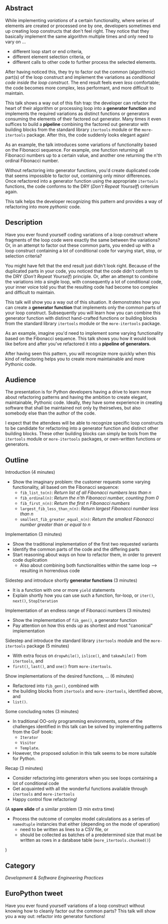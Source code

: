 ## Abstract

While implementing _variations_ of a certain functionality, where series of elements are created or processed one by one, developers sometimes end up creating loop constructs that don't feel right. They notice that they basically implement the same algorithm multiple times and only need to vary on &hellip;

- different loop start or end criteria,
- different element selection criteria, or
- different calls to other code to further process the selected elements.

After having noticed this, they try to factor out the common (algorithmic) part(s) of the loop construct and implement the variations as _conditional code inside the loop construct_. The end result feels even _less_ comfortable; the code becomes more complex, less performant, and more difficult to maintain.

This talk shows a way out of this fish trap: the developer can refactor the heart of their algorithm or processing loop into a **generator function** and implements the required variations as distinct functions or generators consuming the elements of their factored out generator. Many times it even suffices to build a **pipeline** combining the factored out generator with building blocks from the standard library `itertools` module or the `more-itertools` package. After this, the code suddenly looks elegant again! 

As an example, the talk introduces some variations of functionality based on the Fibonacci sequence. For example, one function returning all Fibonacci numbers up to a certain value, and another one returning the n'th ordinal Fibonacci number.

Without refactoring into generator functions, you'd create duplicated code that seems impossible to factor out, containing only minor differences. Once refactored into a generator function using the appropriate `itertools` functions, the code conforms to the DRY (_Don't Repeat Yourself_) criterium again.

This talk helps the developer recognizing this pattern and provides a way of refactoring into more _pythonic_ code.

## Description

Have you ever found yourself coding variations of a loop construct where fragments of the loop code were exactly the same between the variations? Or, in an attempt to factor out these common parts, you ended up with a loop construct containing a lot of conditional code for varying start, stop, or selection criteria?

You might have felt that the end result just didn't look right. Because of the duplicated parts in your code, you noticed that the code didn't conform to the DRY (_Don't Repeat Yourself_) principle. Or, after an attempt to combine the variations into a single loop, with consequently a lot of conditional code, your inner voice told you that the resulting code had become too complex and difficult to maintain.

This talk will show you a way out of this situation. It demonstrates how you can create a **generator function** that implements only the common parts of your loop construct. Subsequently you will learn how you can combine this generator function with distinct hand-crafted functions or building blocks from the standard library `itertools` module or the `more-itertools` package.

As an example, imagine you'd need to implement some varying functionality based on the Fibonacci sequence. This talk shows you how it would look like before and after you've refactored it into a **pipeline of generators**.

After having seen this pattern, you will recognize more quickly when this kind of refactoring helps you to create more maintainable and more Pythonic code.

## Audience

The presentation is for Python developers having a drive to learn more about refactoring patterns and having the ambition to create elegant, maintainable, Pythonic code. Ideally, they have some experience in creating software that shall be maintained not only by theirselves, but also somebody else than the author of the code.

I expect that the attendees will be able to recognize specific loop constructs to be candidate for refactoring into a generator function and distinct other building blocks. These other building blocks can simply be tools from the `itertools` module or `more-itertools` packages, or own-written functions or generators.

## Outline

Introduction (4 minutes)

- Show the imaginary problem: the customer requests some varying functionality, all based om the Fibonacci sequence:
  - `fib_list_to(n)`: _Return list of all Fibonacci numbers less than n_
  - `fib_ordinal(n)`: _Return the n'th Fibonacci number, counting from 0_
  - `fib_first_n(n)`: _Return the first n Fibonacci numbers_
  - `largest_fib_less_than_n(n)`: _Return largest Fibonacci number less than n_
  - `smallest_fib_greater_equal_n(n)`: _Return the smallest Fibonacci number greater than or equal to n_

Implementation (3 minutes)

- Show the traditional implementation of the first two requested variants
- Identify the common parts of the code and the differing parts
- Start reasoning about ways on how to refactor them, in order to prevent code duplication
  - Also about combining both functionalities within the same loop --> resulting in horrendous code

Sidestep and introduce shortly **generator functions** (3 minutes)

- It is a function with one or more `yield` statements
- Explain shortly how you can use such a function, for-loop, or `iter()`, `next()`, `StopIteration`

Implementation of an endless range of Fibonacci numbers (3 minutes)

- Show the implementation of `fib_gen()`, a generator function
- Pay attention on how this ends up as shortest and most "canonical" implementation

Sidestep and introduce the standard library `itertools` module and the `more-itertools` package (5 minutes)

- With extra focus on `dropwhile()`, `islice()`, and `takewhile()` from `itertools`, and
- `first()`, `last()`, and `one()` from `more-itertools`.

Show implementations of the desired functions, ... (6 minutes)

- Refactored into `fib_gen()`, combined with
- the building blocks from `itertools` and `more-itertools`, identified above, and
- `list()`.

Some concluding notes (3 minutes)

- In traditional OO-only programming environments, some of the challenges identified in this talk can be solved by implementing patterns from the GoF book:
  - `Iterator`
  - `Visitor`
  - `Template`.
- However, the proposed solution in this talk seems to be more suitable for Python.

Recap (3 minutes)

- Consider refactoring into generators when you see loops containing a lot of conditional code
- Get acquainted with all the wonderful functions available through `itertools` and `more-itertools`
- Happy control flow refactoring!

(A **spare slide** of a similar problem (3 min extra time)

- Process the outcome of complex model calculations as a series of `namedtuple` instancies that either (depending on the mode of operation)
  - need to be written as lines to a CSV file, or
  - should be collected as batches of a predetermined size that must be written as rows in a database table (`more_itertools.chunked()`)

)

## Category

_Development & Software Engineering Practices_

## EuroPython tweet

Have you ever found yourself variations of a loop construct without knowing how to cleanly factor out the common parts? This talk will show you a way out: refactor into generator functions!
